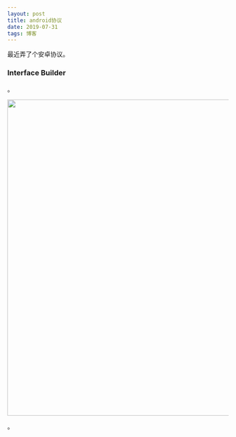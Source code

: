 ```yaml
---
layout: post
title: android协议
date: 2019-07-31
tags: 博客    
---
```


最近弄了个安卓协议。


### Interface Builder


。


<img src="/images/A/123.gif" height="720" width="1200">

。
